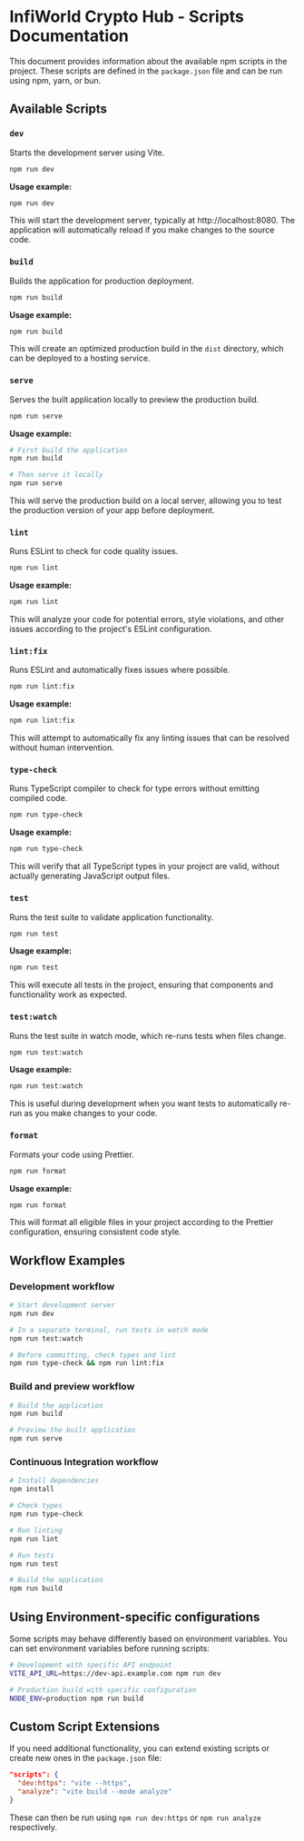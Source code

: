 
# InfiWorld Crypto Hub - Scripts Documentation

This document provides information about the available npm scripts in the project. These scripts are defined in the `package.json` file and can be run using npm, yarn, or bun.

## Available Scripts

### `dev`

Starts the development server using Vite.

```bash
npm run dev
```

**Usage example:**
```bash
npm run dev
```

This will start the development server, typically at http://localhost:8080. The application will automatically reload if you make changes to the source code.

### `build`

Builds the application for production deployment.

```bash
npm run build
```

**Usage example:**
```bash
npm run build
```

This will create an optimized production build in the `dist` directory, which can be deployed to a hosting service.

### `serve`

Serves the built application locally to preview the production build.

```bash
npm run serve
```

**Usage example:**
```bash
# First build the application
npm run build

# Then serve it locally
npm run serve
```

This will serve the production build on a local server, allowing you to test the production version of your app before deployment.

### `lint`

Runs ESLint to check for code quality issues.

```bash
npm run lint
```

**Usage example:**
```bash
npm run lint
```

This will analyze your code for potential errors, style violations, and other issues according to the project's ESLint configuration.

### `lint:fix`

Runs ESLint and automatically fixes issues where possible.

```bash
npm run lint:fix
```

**Usage example:**
```bash
npm run lint:fix
```

This will attempt to automatically fix any linting issues that can be resolved without human intervention.

### `type-check`

Runs TypeScript compiler to check for type errors without emitting compiled code.

```bash
npm run type-check
```

**Usage example:**
```bash
npm run type-check
```

This will verify that all TypeScript types in your project are valid, without actually generating JavaScript output files.

### `test`

Runs the test suite to validate application functionality.

```bash
npm run test
```

**Usage example:**
```bash
npm run test
```

This will execute all tests in the project, ensuring that components and functionality work as expected.

### `test:watch`

Runs the test suite in watch mode, which re-runs tests when files change.

```bash
npm run test:watch
```

**Usage example:**
```bash
npm run test:watch
```

This is useful during development when you want tests to automatically re-run as you make changes to your code.

### `format`

Formats your code using Prettier.

```bash
npm run format
```

**Usage example:**
```bash
npm run format
```

This will format all eligible files in your project according to the Prettier configuration, ensuring consistent code style.

## Workflow Examples

### Development workflow

```bash
# Start development server
npm run dev

# In a separate terminal, run tests in watch mode
npm run test:watch

# Before committing, check types and lint
npm run type-check && npm run lint:fix
```

### Build and preview workflow

```bash
# Build the application
npm run build

# Preview the built application
npm run serve
```

### Continuous Integration workflow

```bash
# Install dependencies
npm install

# Check types
npm run type-check

# Run linting
npm run lint

# Run tests
npm run test

# Build the application
npm run build
```

## Using Environment-specific configurations

Some scripts may behave differently based on environment variables. You can set environment variables before running scripts:

```bash
# Development with specific API endpoint
VITE_API_URL=https://dev-api.example.com npm run dev

# Production build with specific configuration
NODE_ENV=production npm run build
```

## Custom Script Extensions

If you need additional functionality, you can extend existing scripts or create new ones in the `package.json` file:

```json
"scripts": {
  "dev:https": "vite --https",
  "analyze": "vite build --mode analyze"
}
```

These can then be run using `npm run dev:https` or `npm run analyze` respectively.
